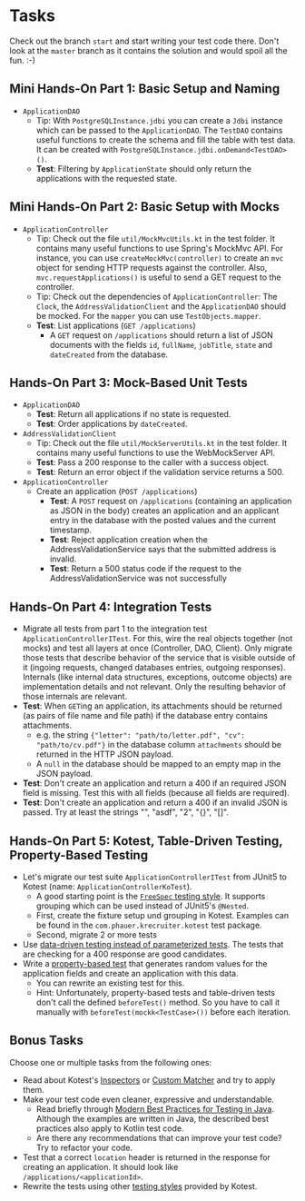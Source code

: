 # Tasks

Check out the branch `start` and start writing your test code there. Don't look at the `master` branch as it contains the solution and would spoil all the fun. :-)

## Mini Hands-On Part 1: Basic Setup and Naming

- `ApplicationDAO`
    - Tip: With `PostgreSQLInstance.jdbi` you can create a `Jdbi` instance which can be passed to the `ApplicationDAO`. The `TestDAO` contains useful functions to create the schema and fill the table with test data. It can be created with `PostgreSQLInstance.jdbi.onDemand<TestDAO>()`.
    - **Test**: Filtering by `ApplicationState` should only return the applications with the requested state.

## Mini Hands-On Part 2: Basic Setup with Mocks

- `ApplicationController`
    - Tip: Check out the file `util/MockMvcUtils.kt` in the test folder. It contains many useful functions to use Spring's MockMvc API. For instance, you can use `createMockMvc(controller)` to create an `mvc` object for sending HTTP requests against the controller. Also, `mvc.requestApplications()` is useful to send a GET request to the controller.
    - Tip: Check out the dependencies of `ApplicationController`: The `Clock`, the `AddressValidationClient` and the `ApplicationDAO` should be mocked. For the `mapper` you can use `TestObjects.mapper`.
    - **Test**: List applications (`GET /applications`)
        - A `GET` request on `/applications` should return a list of JSON documents with the fields `id`, `fullName`, `jobTitle`, `state` and `dateCreated` from the database. 

## Hands-On Part 3: Mock-Based Unit Tests

- `ApplicationDAO`
    - **Test**: Return all applications if no state is requested.
    - **Test**: Order applications by `dateCreated`.
- `AddressValidationClient`
    - Tip: Check out the file `util/MockServerUtils.kt` in the test folder. It contains many useful functions to use the WebMockServer API.
    - **Test**: Pass a 200 response to the caller with a success object.
    - **Test**: Return an error object if the validation service returns a 500.
- `ApplicationController`
    - Create an application (`POST /applications`)
        - **Test**: A `POST` request on `/applications` (containing an application as JSON in the body) creates an application and an applicant entry in the database with the posted values and the current timestamp.
        - **Test**: Reject application creation when the AddressValidationService says that the submitted address is invalid.
        - **Test**: Return a 500 status code if the request to the AddressValidationService was not successfully
    
## Hands-On Part 4: Integration Tests

- Migrate all tests from part 1 to the integration test `ApplicationControllerITest`. For this, wire the real objects together (not mocks) and test all layers at once (Controller, DAO, Client). Only migrate those tests that describe behavior of the service that is visible outside of it (ingoing requests, changed databases entries, outgoing responses). Internals (like internal data structures, exceptions, outcome objects) are implementation details and not relevant. Only the resulting behavior of those internals are relevant.
- **Test**: When `GET`ing an application, its attachments should be returned (as pairs of file name and file path) if the database entry contains attachments.
    - e.g. the string `{"letter": "path/to/letter.pdf", "cv": "path/to/cv.pdf"}` in the database column `attachments` should be returned in the HTTP JSON payload.
    - A `null` in the database should be mapped to an empty map in the JSON payload.
- **Test**: Don't create an application and return a 400 if an required JSON field is missing. Test this with all fields (because all fields are required).
- **Test**: Don't create an application and return a 400 if an invalid JSON is passed. Try at least the strings "", "asdf", "2", "{}", "[]".

## Hands-On Part 5: Kotest, Table-Driven Testing, Property-Based Testing

- Let's migrate our test suite `ApplicationControllerITest` from JUnit5 to Kotest (name: `ApplicationControllerKoTest`).
  - A good starting point is the [`FreeSpec` testing style](https://kotest.io/docs/framework/testing-styles.html#free-spec). It supports grouping which can be used
    instead of JUnit5's `@Nested`.
  - First, create the fixture setup und grouping in Kotest. Examples can be found in the `com.phauer.krecruiter.kotest` test package.
  - Second, migrate 2 or more tests
- Use [data-driven testing instead of parameterized tests](https://kotest.io/docs/framework/datatesting/data_driven_testing_4.2.0). The tests that are checking for a 400
  response are good candidates.
- Write a [property-based test](https://kotest.io/docs/proptest/property-based-testing.html) that generates random values for the application fields and create an
  application with this data.
  - You can rewrite an existing test for this.
  - Hint: Unfortunately, property-based tests and table-driven tests don't call the defined `beforeTest()` method. So you have to call it manually
    with `beforeTest(mockk<TestCase>())` before each iteration.

## Bonus Tasks

Choose one or multiple tasks from the following ones:

- Read about Kotest's [Inspectors](https://kotest.io/docs/assertions/inspectors.html)
  or [Custom Matcher](https://kotest.io/docs/assertions/assertions.html#custom-matchers) and try to apply them.
- Make your test code even cleaner, expressive and understandable.
  - Read briefly through [Modern Best Practices for Testing in Java](https://phauer.com/2019/modern-best-practices-testing-java/). Although the examples are written in
    Java, the described best practices also apply to Kotlin test code.
  - Are there any recommendations that can improve your test code? Try to refactor your code.
- Test that a correct `location` header is returned in the response for creating an application. It should look like `/applications/<applicationId>`.
- Rewrite the tests using other [testing styles](https://kotest.io/docs/framework/testing-styles.html) provided by Kotest.